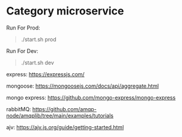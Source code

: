 # Category microservice

Run For Prod:
> ./start.sh prod

 Run For Dev:
> ./start.sh dev

express: https://expressjs.com/

mongoose: https://mongoosejs.com/docs/api/aggregate.html

mongo express: https://github.com/mongo-express/mongo-express

rabbitMQ: https://github.com/amqp-node/amqplib/tree/main/examples/tutorials

ajv: https://ajv.js.org/guide/getting-started.html